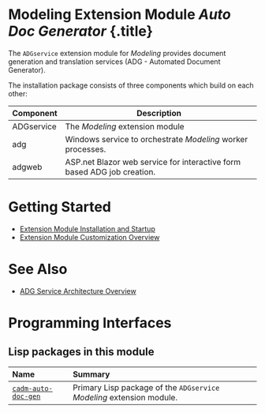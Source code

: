 # Modeling Extension Module _Auto Doc Generator_ {.title}

The `ADGservice` extension module for _Modeling_ provides
document generation and translation services (ADG - Automated Document Generator).

The installation package consists of three components which build on each other:

Component  | Description
---------- | -----------------------------------------------------------------------
ADGservice | The _Modeling_ extension module
adg        | Windows service to orchestrate _Modeling_ worker processes.
adgweb     | ASP.net Blazor web service for interactive form based ADG job creation.

# Getting Started

* [Extension Module Installation and Startup](Installation.md)
* [Extension Module Customization Overview](Customization.md)

# See Also

* [ADG Service Architecture Overview](Architecture.md)

# Programming Interfaces

## Lisp packages in this module

| Name | Summary |
| :---- | :---- |
| [`cadm-auto-doc-gen`](CADM-AUTO-DOC-GEN/CADM-AUTO-DOC-GEN.pkg.md) | Primary Lisp package of the `ADGservice` _Modeling_ extension module. |
